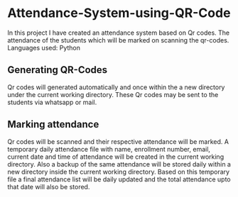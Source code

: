 # Attendance-System-using-QR-Code
In this project I have created an attendance system based on Qr codes. The attendance of the students which will be marked on scanning the qr-codes.
Languages used: Python

## Generating QR-Codes
Qr codes will generated automatically and once within the a new directory under the current working directory.
These Qr codes may be sent to the students via whatsapp or mail.

## Marking attendance
Qr codes will be scanned and their respective attendance will be marked. A temporary daily attendance file with name, enrollment number, email, current date and time of attendance will be created in the current working directory.
Also a backup of the same attendance will be stored daily within a new directory inside the current working directory.
Based on this temporary file a final attendance list will be daily updated and the total attendance upto that date will also be stored.

